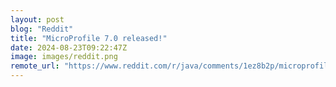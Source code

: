 ```yaml
---
layout: post
blog: "Reddit"
title: "MicroProfile 7.0 released!"
date: 2024-08-23T09:22:47Z
image: images/reddit.png
remote_url: "https://www.reddit.com/r/java/comments/1ez8b2p/microprofile_70_released/"
---
```


